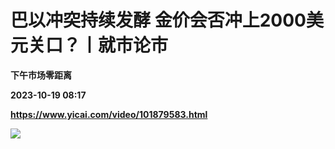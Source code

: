 # 巴以冲突持续发酵 金价会否冲上2000美元关口？丨就市论市
**下午市场零距离**

**2023-10-19 08:17**

**https://www.yicai.com/video/101879583.html**

![](http://imgcdn.yicai.com/vms-new/2023/10/e48b2123-728e-4ec7-ae7d-7f8d15943265.jpg)